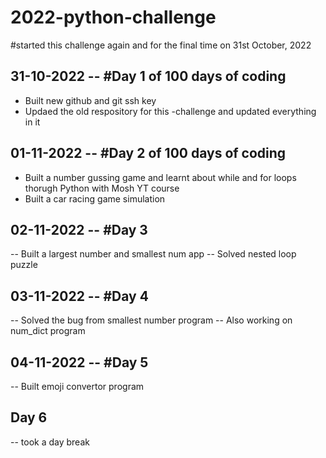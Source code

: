 # 2022-python-challenge
#started this challenge again and for the final time on 31st October, 2022


## 31-10-2022 -- #Day 1 of 100 days of coding 
- Built new github and git ssh key
- Updaed the old respository for this -challenge and updated everything in it


## 01-11-2022 -- #Day 2 of 100 days of coding 
- Built a number gussing game and learnt about while and for loops thorugh Python with Mosh YT course
- Built a car racing game simulation 


## 02-11-2022 -- #Day 3
-- Built a largest number and smallest num app
-- Solved nested loop puzzle

## 03-11-2022 -- #Day 4
-- Solved the bug from smallest number program
-- Also working on num_dict program

## 04-11-2022 -- #Day 5
-- Built emoji convertor program

## Day 6
-- took a day break